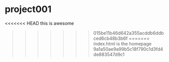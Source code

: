 
# project001
<<<<<<< HEAD
this is awesome
>>>>>>> 015be11b46d642a355acddb6ddbced6cb48b3b6f
=======
index.html is the homepage
>>>>>>> 9a1a50ae9a99b5c18f790c1d3fd4de883547d9c1
